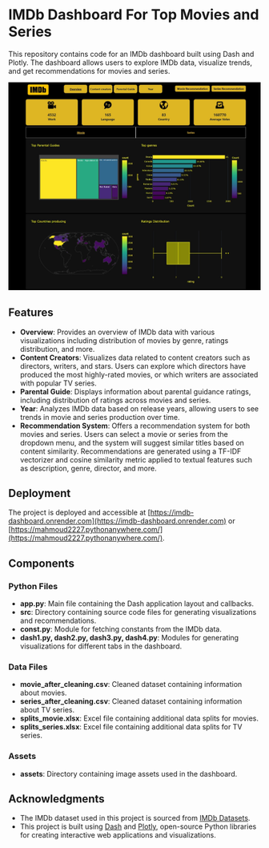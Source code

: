# IMDb Dashboard For Top Movies and Series

This repository contains code for an IMDb dashboard built using Dash and Plotly. The dashboard allows users to explore IMDb data, visualize trends, and get recommendations for movies and series.


![IMDb Dashboard](assets/dashboard_Screenshot.jpeg)

## Features

- **Overview**: Provides an overview of IMDb data with various visualizations including distribution of movies by genre, ratings distribution, and more.
- **Content Creators**: Visualizes data related to content creators such as directors, writers, and stars. Users can explore which directors have produced the most highly-rated movies, or which writers are associated with popular TV series.
- **Parental Guide**: Displays information about parental guidance ratings, including distribution of ratings across movies and series.
- **Year**: Analyzes IMDb data based on release years, allowing users to see trends in movie and series production over time.
- **Recommendation System**: Offers a recommendation system for both movies and series. Users can select a movie or series from the dropdown menu, and the system will suggest similar titles based on content similarity. Recommendations are generated using a TF-IDF vectorizer and cosine similarity metric applied to textual features such as description, genre, director, and more.

## Deployment

The project is deployed and accessible at [https://imdb-dashboard.onrender.com](https://imdb-dashboard.onrender.com) or [https://mahmoud2227.pythonanywhere.com/](https://mahmoud2227.pythonanywhere.com/).

## Components

### Python Files

- **app.py**: Main file containing the Dash application layout and callbacks.
- **src**: Directory containing source code files for generating visualizations and recommendations.
- **const.py**: Module for fetching constants from the IMDb data.
- **dash1.py, dash2.py, dash3.py, dash4.py**: Modules for generating visualizations for different tabs in the dashboard.

### Data Files

- **movie_after_cleaning.csv**: Cleaned dataset containing information about movies.
- **series_after_cleaning.csv**: Cleaned dataset containing information about TV series.
- **splits_movie.xlsx**: Excel file containing additional data splits for movies.
- **splits_series.xlsx**: Excel file containing additional data splits for TV series.

### Assets

- **assets**: Directory containing image assets used in the dashboard.

## Acknowledgments

- The IMDb dataset used in this project is sourced from [IMDb Datasets](https://www.imdb.com/interfaces/).
- This project is built using [Dash](https://dash.plotly.com/) and [Plotly](https://plotly.com/python/), open-source Python libraries for creating interactive web applications and visualizations.
